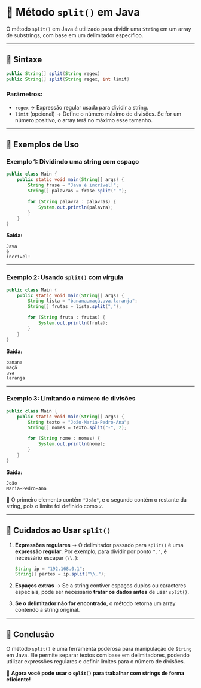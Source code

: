 # 📌 Método `split()` em Java

O método `split()` em Java é utilizado para dividir uma `String` em um array de substrings, com base em um delimitador específico.

---

## 📌 **Sintaxe**
```java
public String[] split(String regex)
public String[] split(String regex, int limit)
```

### **Parâmetros**:
- `regex` → Expressão regular usada para dividir a string.
- `limit` (opcional) → Define o número máximo de divisões. Se for um número positivo, o array terá no máximo esse tamanho.

---

## 📌 **Exemplos de Uso**

### **Exemplo 1: Dividindo uma string com espaço**
```java
public class Main {
    public static void main(String[] args) {
        String frase = "Java é incrível!";
        String[] palavras = frase.split(" ");

        for (String palavra : palavras) {
            System.out.println(palavra);
        }
    }
}
```
**Saída:**
```
Java
é
incrível!
```

---

### **Exemplo 2: Usando `split()` com vírgula**
```java
public class Main {
    public static void main(String[] args) {
        String lista = "banana,maçã,uva,laranja";
        String[] frutas = lista.split(",");

        for (String fruta : frutas) {
            System.out.println(fruta);
        }
    }
}
```
**Saída:**
```
banana
maçã
uva
laranja
```

---

### **Exemplo 3: Limitando o número de divisões**
```java
public class Main {
    public static void main(String[] args) {
        String texto = "João-Maria-Pedro-Ana";
        String[] nomes = texto.split("-", 2);

        for (String nome : nomes) {
            System.out.println(nome);
        }
    }
}
```
**Saída:**
```
João
Maria-Pedro-Ana
```
🔹 O primeiro elemento contém `"João"`, e o segundo contém o restante da string, pois o limite foi definido como `2`.

---

## 📌 **Cuidados ao Usar `split()`**
1. **Expressões regulares** → O delimitador passado para `split()` é uma **expressão regular**. Por exemplo, para dividir por ponto `"."`, é necessário escapar (`\\.`):
   ```java
   String ip = "192.168.0.1";
   String[] partes = ip.split("\\.");
   ```

2. **Espaços extras** → Se a string contiver espaços duplos ou caracteres especiais, pode ser necessário **tratar os dados antes** de usar `split()`.

3. **Se o delimitador não for encontrado**, o método retorna um array contendo a string original.

---

## 📌 **Conclusão**
O método `split()` é uma ferramenta poderosa para manipulação de `String` em Java. Ele permite separar textos com base em delimitadores, podendo utilizar expressões regulares e definir limites para o número de divisões.

🚀 **Agora você pode usar o `split()` para trabalhar com strings de forma eficiente!**
